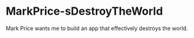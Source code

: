 # MarkPrice-sDestroyTheWorld
Mark Price wants me to build an app that effectively destroys the world.
